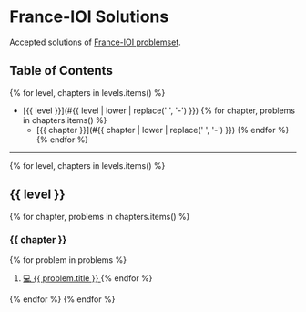 # France-IOI Solutions

Accepted solutions of [France-IOI problemset](https://www.france-ioi.org/algo/chapters.php).

## Table of Contents

{% for level, chapters in levels.items() %}
- [{{ level }}](#{{ level | lower | replace(' ', '-') }})
{% for chapter, problems in chapters.items() %} 
    - [{{ chapter }}](#{{ chapter | lower | replace(' ', '-') }})
{% endfor %}
{% endfor %}

---

{% for level, chapters in levels.items() %}

## {{ level }}

{% for chapter, problems in chapters.items() %}

### {{ chapter }}

{% for problem in problems %}
1. <a href="{{ level | replace(' ', '%20') }}/{{ chapter | replace(' ', '%20') }}/{{ problem.title | replace(' ', '%20') }}.cpp"> 💻 {{ problem.title }} </a>
{% endfor %}

{% endfor %}
{% endfor %}

